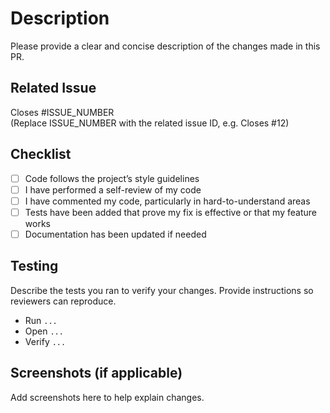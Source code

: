#  Description
Please provide a clear and concise description of the changes made in this PR.

##  Related Issue
Closes #ISSUE_NUMBER  
(Replace ISSUE_NUMBER with the related issue ID, e.g. Closes #12)

##  Checklist
- [ ] Code follows the project’s style guidelines
- [ ] I have performed a self-review of my code
- [ ] I have commented my code, particularly in hard-to-understand areas
- [ ] Tests have been added that prove my fix is effective or that my feature works
- [ ] Documentation has been updated if needed

##  Testing
Describe the tests you ran to verify your changes. Provide instructions so reviewers can reproduce.

 -  Run `...`
 -  Open `...`
 - Verify `...`

##  Screenshots (if applicable)
Add screenshots here to help explain changes.
